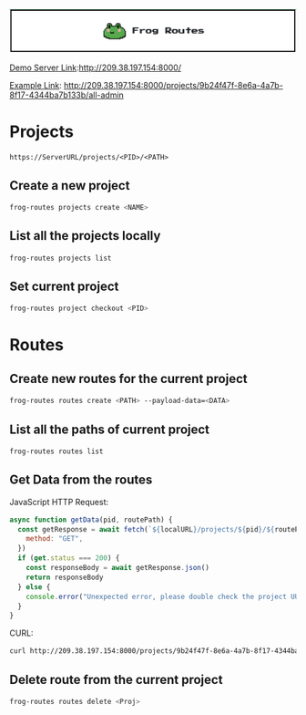 ![banner](banner.png)

[Demo Server Link](http://209.38.197.154:8000/):http://209.38.197.154:8000/

[Example Link](http://209.38.197.154:8000/projects/9b24f47f-8e6a-4a7b-8f17-4344ba7b133b/all-admin):
http://209.38.197.154:8000/projects/9b24f47f-8e6a-4a7b-8f17-4344ba7b133b/all-admin

# Projects

```
https://ServerURL/projects/<PID>/<PATH>
```

## Create a new project

```bash
frog-routes projects create <NAME>
```

## List all the projects locally

```bash
frog-routes projects list
```

## Set current project

```bash
frog-routes project checkout <PID>
```

# Routes

## Create new routes for the current project

```bash
frog-routes routes create <PATH> --payload-data=<DATA>
```

## List all the paths of current project

```bash
frog-routes routes list
```

## Get Data from the routes

JavaScript HTTP Request:

```js
async function getData(pid, routePath) {
  const getResponse = await fetch(`${localURL}/projects/${pid}/${routePath}`, {
    method: "GET",
  })
  if (get.status === 200) {
    const responseBody = await getResponse.json()
    return responseBody
  } else {
    console.error("Unexpected error, please double check the project UUID")
  }
}
```

CURL: 

```bash
curl http://209.38.197.154:8000/projects/9b24f47f-8e6a-4a7b-8f17-4344ba7b133b/all-admin
```

## Delete route from the current project

```bash
frog-routes routes delete <Proj>
```
